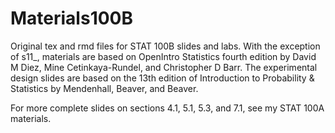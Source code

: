 # Materials100B

Original tex and rmd files for STAT 100B slides and labs. With the exception of s11_, materials are based on OpenIntro Statistics fourth edition by David M Diez, Mine Cetinkaya-Rundel, and Christopher D Barr. The experimental design slides are based on the 13th edition of Introduction to Probability & Statistics by Mendenhall, Beaver, and Beaver.

For more complete slides on sections 4.1, 5.1, 5.3, and 7.1, see my STAT 100A materials.

